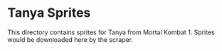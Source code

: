 # Tanya Sprites

This directory contains sprites for Tanya from Mortal Kombat 1.
Sprites would be downloaded here by the scraper.
